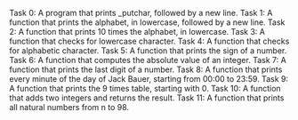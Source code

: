 Task 0: A program that prints _putchar, followed by a new line.
Task 1: A function that prints the alphabet, in lowercase, followed by a new line.
Task 2: A function that prints 10 times the alphabet, in lowercase. 
Task 3: A function that checks for lowercase character.
Task 4: A function that checks for alphabetic character.
Task 5: A function that prints the sign of a number. 
Task 6: A function that computes the absolute value of an integer.
Task 7: A function that prints the last digit of a number.
Task 8: A function that prints every minute of the day of Jack Bauer, starting from 00:00 to 23:59.
Task 9: A function that prints the 9 times table, starting with 0.
Task 10: A function that adds two integers and returns the result.
Task 11: A function that prints all natural numbers from n to 98.
